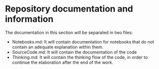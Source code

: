 # Repository documentation and information

The documentation in this section will be separated in two files:

- Notebooks.md: It will contain documentation for notebooks that do not contain an adequate explanation within them.
- SourceCode.md: It will contain the documentation of the code
- Thinking.md: It will contain the thinking flow of the code, in order to continue the elaboration 
after the end of the work.

